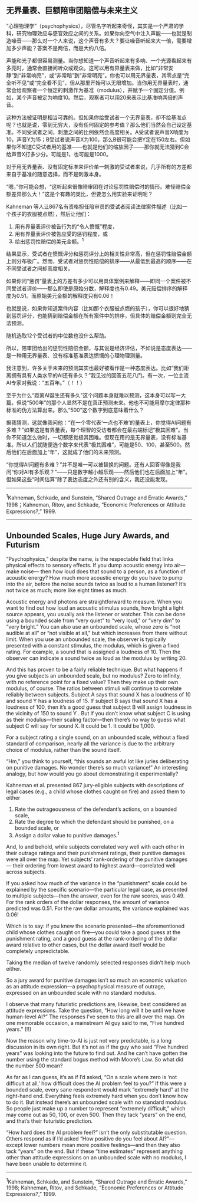 ## 无界量表、巨额陪审团赔偿与未来主义

“心理物理学”（psychophysics），尽管名字听起来奇怪，其实是一个严肃的学科，研究物理效应与感官效应之间的关系。如果你向空气中注入声能——也就是制造噪音——那么对一个人来说，这个声音有多大？要让噪音听起来大一倍，需要增加多少声能？答案不是两倍，而是大约八倍。

声能和光子都很容易测量。当你想知道一个声音听起来有多响、一个光源看起来有多亮时，通常会直接问听众或观众。这可以用有界量表来做，比如“非常安静”到“非常响亮”，或“非常暗”到“非常明亮”。你也可以用无界量表，其零点是“完全听不见”或“完全看不见”，但从那里开始可以无限增加。当你用无界量表时，通常会给观察者一个恒定的刺激作为基准（modulus），并赋予一个固定分值。例如，某个声音被定为响度10。然后，观察者可以用20来表示比基准响两倍的声音。

这种方法被证明是相当可靠的。但如果你给受试者一个无界量表，却不给基准点呢？也就是说，零到无穷大，没有任何固定的参考值？那么他们当然会自己设定基准。不同受试者之间，刺激之间的比例依然会高度相关。A受试者说声音X响度为10，声音Y为15；B受试者说声音X为100，那么B很可能会把Y定在150左右。但如果你不知道C受试者用的基准——也就是他们的缩放因子——那你就无法猜到C会给声音X打多少分。可能是1，也可能是1000。

对于用无界量表、没有固定标准来评价单一刺激的受试者来说，几乎所有的方差都来自于基准的随意选择，而不是刺激本身。

“嗯，”你可能会想，“这听起来很像陪审团在讨论惩罚性赔偿时的情形。难怪赔偿金额差异那么大！”这是个有趣的类比，但要怎么用实验来证明呢？

Kahneman 等人让867名有资格担任陪审员的受试者阅读法律案件描述（比如一个孩子的衣服被点燃），然后让他们：

1. 用有界量表评价被告行为的“令人愤慨”程度，
2. 用有界量表评价被告应受的惩罚程度，或
3. 给出惩罚性赔偿的美元金额。<sup>1</sup>

结果显示，受试者在愤慨评分和惩罚评分上的相关性非常高，但在惩罚性赔偿金额上则分布极广。然而，受试者对惩罚性赔偿的排序——从最低到最高的顺序——在不同受试者之间却高度相关。

如果你问“惩罚”量表上的方差有多少可以用具体案例来解释——即同一个案件被不同受试者评价——那么即使是原始分数，解释度也有0.49。美元赔偿排序的解释度为0.51。而原始美元金额的解释度只有0.06！

也就是说，如果你知道案件内容（比如那个衣服被点燃的孩子），你可以很好地猜到惩罚评分，也能猜到赔偿金额在所有案件中的排序，但具体的赔偿金额则完全无法预测。

随机选取12个受试者的中位数也没什么帮助。

所以，陪审团给出的惩罚性赔偿金额，与其说是经济评估，不如说是态度表达——是一种用无界量表、没有标准基准表达愤慨的心理物理测量。

我注意到，许多关于未来的预测其实也最好被看作是一种态度表达。比如“我们距离拥有具有人类水平的AI还有多久？”我见过的回答五花八门。有一次，一位主流AI专家对我说：“五百年。”（！！）

至于为什么“距离AI诞生还有多久”这个问题本身就难以预测，这本身可以写一大篇。但说“500年”的那个人显然不是在真正预测未来。他也不可能用摩尔定律那种标准的伪方法算出来。那么“500”这个数字到底意味着什么？

据我猜测，这就像我问他：“在一个零代表‘一点也不难’的量表上，你觉得AI问题有多难？”如果这是有界量表，每个理智的受访者都会在最右端标记“极其困难”。当你不知道怎么做时，一切都感觉极其困难。但现在用的是无界量表，没有标准基准。所以人们就随便选个数字来代表“极其困难”，可能是50、100，甚至500。然后他们在后面加上“年”，这就成了他们的未来预测。

“你觉得AI问题有多难？”并不是唯一可以被替换的问题。还有人回答得像是我问“你对AI有多乐观？”——只是数字越小越乐观——然后他们也在后面加上“年”。但如果这些“时间估算”除了表达态度之外还有别的含义，我还没能发现。

---

<sup>1</sup>Kahneman, Schkade, and Sunstein, “Shared Outrage and Erratic Awards,” 1998；Kahneman, Ritov, and Schkade, “Economic Preferences or Attitude Expressions?,” 1999.

---

## Unbounded Scales, Huge Jury Awards, and Futurism

“Psychophysics,” despite the name, is the respectable field that links physical effects to sensory effects. If you dump acoustic energy into air—make noise— then how loud does that sound to a person, as a function of acoustic energy? How much more acoustic energy do you have to pump into the air, before the noise sounds twice as loud to a human listener? It’s not twice as much; more like eight times as much.

Acoustic energy and photons are straightforward to measure. When you want to find out how loud an acoustic stimulus sounds, how bright a light source appears, you usually ask the listener or watcher. This can be done using a bounded scale from “very quiet” to “very loud,” or “very dim” to “very bright.” You can also use an unbounded scale, whose zero is “not audible at all” or “not visible at all,” but which increases from there without limit. When you use an unbounded scale, the observer is typically presented with a constant stimulus, the modulus, which is given a fixed rating. For example, a sound that is assigned a loudness of 10. Then the observer can indicate a sound twice as loud as the modulus by writing 20.

And this has proven to be a fairly reliable technique. But what happens if you give subjects an unbounded scale, but no modulus? Zero to infinity, with no reference point for a fixed value? Then they make up their own modulus, of course. The ratios between stimuli will continue to correlate reliably between subjects. Subject A says that sound X has a loudness of 10 and sound Y has a loudness of 15. If subject B says that sound X has a loudness of 100, then it’s a good guess that subject B will assign loudness in the vicinity of 150 to sound Y . But if you don’t know what subject C is using as their modulus—their scaling factor—then there’s no way to guess what subject C will say for sound X. It could be 1. It could be 1,000.

For a subject rating a single sound, on an unbounded scale, without a fixed standard of comparison, nearly all the variance is due to the arbitrary choice of modulus, rather than the sound itself.

“Hm,” you think to yourself, “this sounds an awful lot like juries deliberating on punitive damages. No wonder there’s so much variance!” An interesting analogy, but how would you go about demonstrating it experimentally?

Kahneman et al. presented 867 jury-eligible subjects with descriptions of legal cases (e.g., a child whose clothes caught on fire) and asked them to either

1. Rate the outrageousness of the defendant’s actions, on a bounded scale,
2. Rate the degree to which the defendant should be punished, on a bounded scale, or
3. Assign a dollar value to punitive damages.<sup>1</sup>

And, lo and behold, while subjects correlated very well with each other in their outrage ratings and their punishment ratings, their punitive damages were all over the map. Yet subjects’ rank-ordering of the punitive damages— their ordering from lowest award to highest award—correlated well across subjects.

If you asked how much of the variance in the “punishment” scale could be explained by the specific scenario—the particular legal case, as presented to multiple subjects—then the answer, even for the raw scores, was 0.49. For the rank orders of the dollar responses, the amount of variance predicted was 0.51. For the raw dollar amounts, the variance explained was 0.06!

Which is to say: if you knew the scenario presented—the aforementioned child whose clothes caught on fire—you could take a good guess at the punishment rating, and a good guess at the rank-ordering of the dollar award relative to other cases, but the dollar award itself would be completely unpredictable.

Taking the median of twelve randomly selected responses didn’t help much either.

So a jury award for punitive damages isn’t so much an economic valuation as an attitude expression—a psychophysical measure of outrage, expressed on an unbounded scale with no standard modulus.

I observe that many futuristic predictions are, likewise, best considered as attitude expressions. Take the question, “How long will it be until we have human-level AI?” The responses I’ve seen to this are all over the map. On one memorable occasion, a mainstream AI guy said to me, “Five hundred years.” (!!)

Now the reason why time-to-AI is just not very predictable, is a long discussion in its own right. But it’s not as if the guy who said “Five hundred years” was looking into the future to find out. And he can’t have gotten the number using the standard bogus method with Moore’s Law. So what did the number 500 mean?

As far as I can guess, it’s as if I’d asked, “On a scale where zero is ‘not difficult at all,’ how difficult does the AI problem feel to you?” If this were a bounded scale, every sane respondent would mark “extremely hard” at the right-hand end. Everything feels extremely hard when you don’t know how to do it. But instead there’s an unbounded scale with no standard modulus. So people just make up a number to represent “extremely difficult,” which may come out as 50, 100, or even 500. Then they tack “years” on the end, and that’s their futuristic prediction.

“How hard does the AI problem feel?” isn’t the only substitutable question. Others respond as if I’d asked “How positive do you feel about AI?”— except lower numbers mean more positive feelings—and then they also tack “years” on the end. But if these “time estimates” represent anything other than attitude expressions on an unbounded scale with no modulus, I have been unable to determine it.

---

<sup>1</sup>Kahneman, Schkade, and Sunstein, “Shared Outrage and Erratic Awards,” 1998; Kahneman, Ritov, and Schkade, “Economic Preferences or Attitude Expressions?,” 1999.